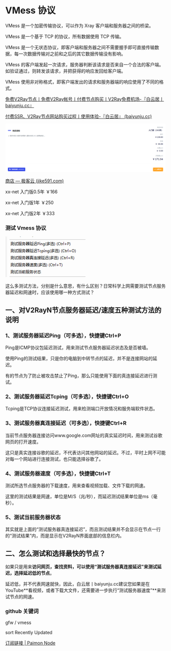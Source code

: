 # VMess 协议

VMess 是一个加密传输协议，可以作为 Xray 客户端和服务器之间的桥梁。

VMess 是一个基于 TCP 的协议，所有数据使用 TCP 传输。

VMess 是一个无状态协议，即客户端和服务器之间不需要握手即可直接传输数据，每一次数据传输对之前和之后的其它数据传输没有影响。

VMess 的客户端发起一次请求，服务器判断该请求是否来自一个合法的客户端。如验证通过，则转发该请求，并把获得的响应发回给客户端。

VMess 使用非对称格式，即客户端发出的请求和服务器端的响应使用了不同的格式。



[免费V2Ray节点丨免费V2Ray帐号丨付费节点购买丨V2Ray免费机场-『白云居丨baiyunju.cc』](https://baiyunju.cc/tag/free-v2ray)

[付费SSR、V2Ray节点网站购买过程丨使用体验-『白云居』 (baiyunju.cc)](https://baiyunju.cc/7766)

![image-20221201140921910](./imgs/image-20221201140921910.png)

[商店 — 极客云 (jike591.com)](https://jike591.com/user/shop#)

xx-net 入门版0.5年 ￥166

xx-net 入门版1年 ￥250

xx-net 入门版2年 ￥333

### 测试 Vmess 协议

![image-20221201115743557](./imgs/image-20221201115743557.png)

这么多测试方法，分别是什么意思，有什么区别？日常科学上网需要测试节点服务器延迟和网速时，应该使用哪一种方式测试？

## 一、对V2RayN节点服务器延迟/速度五种测试方法的说明

### 1、测试服务器延迟Ping（可多选），快捷键Ctrl+P

Ping是ICMP协议包延迟测试，用来测试节点服务器延迟状态及是否被墙。

使用Ping的测试结果，只是你的电脑到中转节点的延迟，并不是连接网站的延迟。

有的节点为了防止被攻击禁止了Ping，那么只能使用下面的真连接延迟进行测试。

### 2、测试服务器延迟Tcping（可多选），快捷键Ctrl+O

Tcping是TCP协议连接延迟测试，用来检测端口开放情况和服务端软件状态。

### 3、测试服务器真连接延迟（可多选），快捷键Ctrl+R

当前节点服务器连接访问www.google.com网址的真实延迟时间，用来测试谷歌网页的打开速度。

这只是真实连接谷歌的延迟，不代表访问其他网站的延迟。不过，平时上网不可能对每一个网站进行连接测试，也只能选择谷歌了。

### 4、测试服务器速度（可多选），快捷键Ctrl+T

测试所选节点服务器的下载速度，用来查看视频加载、文件下载的网速。

这里的测试结果是网速，单位是M/S（兆/秒），而延迟测试结果单位是ms（毫秒）。

### 5、测试当前服务器状态

其实就是上面的“测试服务器真连接延迟”，而且测试结果并不会显示在节点一行的“测试结果”内，而是显示在V2RayN界面底部的信息栏内。

## 二、怎么测试和选择最快的节点？

如果只是用来**访问网页，查找资料，可以使用“测试服务器真连接延迟”来测试延迟，选择延迟低的节点**。

延迟低，并不代表网速就快，因此，白云居丨baiyunju.cc建议您如果是在YouTube**看视频，或者下载大文件，还需要进一步执行“测试服务器速度”**来测试节点的网速。



### github 关键词

gfw / vmess

sort Recently Updated

[订阅链接 | Paimon Node](https://paimon.gq/guide/subs.html)
